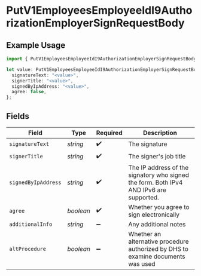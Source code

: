 # PutV1EmployeesEmployeeIdI9AuthorizationEmployerSignRequestBody

## Example Usage

```typescript
import { PutV1EmployeesEmployeeIdI9AuthorizationEmployerSignRequestBody } from "openapi/models/operations";

let value: PutV1EmployeesEmployeeIdI9AuthorizationEmployerSignRequestBody = {
  signatureText: "<value>",
  signerTitle: "<value>",
  signedByIpAddress: "<value>",
  agree: false,
};
```

## Fields

| Field                                                                                  | Type                                                                                   | Required                                                                               | Description                                                                            |
| -------------------------------------------------------------------------------------- | -------------------------------------------------------------------------------------- | -------------------------------------------------------------------------------------- | -------------------------------------------------------------------------------------- |
| `signatureText`                                                                        | *string*                                                                               | :heavy_check_mark:                                                                     | The signature                                                                          |
| `signerTitle`                                                                          | *string*                                                                               | :heavy_check_mark:                                                                     | The signer's job title                                                                 |
| `signedByIpAddress`                                                                    | *string*                                                                               | :heavy_check_mark:                                                                     | The IP address of the signatory who signed the form. Both IPv4 AND IPv6 are supported. |
| `agree`                                                                                | *boolean*                                                                              | :heavy_check_mark:                                                                     | Whether you agree to sign electronically                                               |
| `additionalInfo`                                                                       | *string*                                                                               | :heavy_minus_sign:                                                                     | Any additional notes                                                                   |
| `altProcedure`                                                                         | *boolean*                                                                              | :heavy_minus_sign:                                                                     | Whether an alternative procedure authorized by DHS to examine documents was used       |